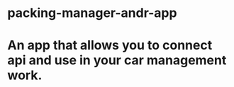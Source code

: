 # packing-manager-andr-app

# An app that allows you to connect api and use in your car management work.
